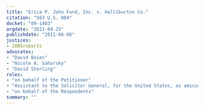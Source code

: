 ```yaml
---
title: "Erica P. John Fund, Inc. v. Halliburton Co."
citation: "563 U.S. 804"
docket: "09-1403"
argdate: "2011-04-25"
publishdate: "2011-06-06"
justices:
- 2005roberts
advocates:
- "David Boies"
- "Nicole A. Saharsky"
- "David Sterling"
roles:
- "on behalf of the Petitioner"
- "Assistant to the Solicitor General, for the United States, as amicus curiae, supporting the Petitioner"
- "on behalf of the Respondents"
summary: ""
---
```


